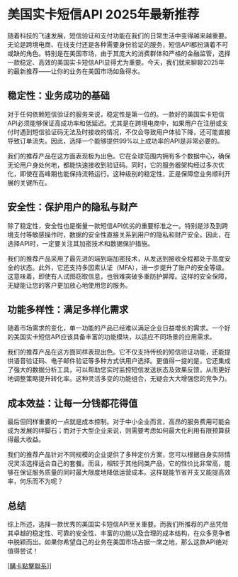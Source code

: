 # 美国实卡短信API 2025年最新推荐

随着科技的飞速发展，短信验证和支付功能在我们的日常生活中变得越来越重要。无论是跨境电商、在线支付还是各种需要身份验证的服务，短信API都扮演着不可或缺的角色。特别是在美国市场，由于其庞大的消费群体和严格的金融监管，选择一款稳定、高效的美国实卡短信API显得尤为重要。今天，我们就来聊聊2025年的最新推荐——让你的业务在美国市场如鱼得水。

## 稳定性：业务成功的基础

对于任何依赖短信验证的服务来说，稳定性是第一位的。一款好的美国实卡短信API必须能够保证高成功率和低延迟。尤其是在跨境电商中，如果用户在注册或支付时遇到短信验证码无法及时接收的情况，不仅会导致用户体验下降，还可能直接导致订单流失。因此，选择一个能够提供99%以上成功率的API是非常必要的。

我们的推荐产品在这方面表现极为出色。它在全球范围内拥有多个数据中心，确保无论用户身处何地，都能快速接收到验证码。同时，它的服务器架构经过多次优化，即使在高峰期也能保持流畅运行。这种级别的稳定性，正是保障您业务顺利开展的关键所在。

## 安全性：保护用户的隐私与财产

除了稳定性，安全性也是衡量一款短信API优劣的重要标准之一。特别是涉及到跨境支付等敏感操作时，数据的安全性直接关系到用户的隐私和财产安全。因此，在选择API时，一定要关注其加密技术和数据保护措施。

我们的推荐产品采用了最先进的端到端加密技术，从发送到接收全程都处于高度安全的状态。此外，它还支持多因素认证（MFA），进一步提升了账户的安全等级。这意味着，即使有人试图窃取信息，也很难突破多重防护屏障。这样的安全保障，无疑能让您的客户更加放心地使用您的服务。

## 功能多样性：满足多样化需求

随着市场需求的变化，单一功能的产品已经难以满足企业日益增长的需求。一个好的美国实卡短信API应该具备丰富的功能模块，以适应不同场景的应用需求。

我们的推荐产品在这方面同样表现出色。它不仅支持传统的短信验证功能，还能提供语音验证码、电子邮件验证等多种方式供用户选择。更值得一提的是，它还集成了强大的数据分析工具，可以帮助您实时监控短信发送状态及效果反馈，从而更好地调整策略提升转化率。这种灵活多变的功能组合，无疑会大大增强您的竞争力。

## 成本效益：让每一分钱都花得值

最后但同样重要的一点就是成本控制。对于中小企业而言，高昂的服务费用可能会成为发展的绊脚石；而对于大型企业来说，则需要考虑如何最大化利用有限预算获得最大收益。

我们的推荐产品针对不同规模的企业提供了多种定价方案，您可以根据自身实际情况灵活选择适合自己的套餐。而且，相较于其他同类产品，它的性价比非常高，能够在保证服务质量的同时最大限度地降低运营成本。这样既能节省开支又能提高效率，何乐而不为呢？

## 总结

综上所述，选择一款优秀的美国实卡短信API至关重要。而我们所推荐的产品凭借其卓越的稳定性、可靠的安全性、丰富的功能以及合理的成本结构，在众多竞争者中脱颖而出。如果你希望自己的业务在美国市场占据一席之地，那么这款API绝对值得尝试！

[[購卡點擊聯系](https://t.me/s/SXDXQF)]]